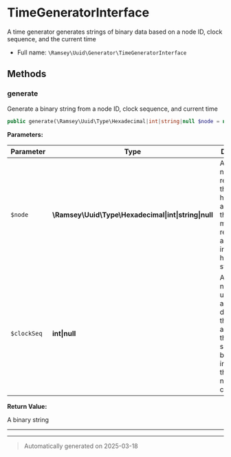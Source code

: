 
# TimeGeneratorInterface

A time generator generates strings of binary data based on a node ID,
clock sequence, and the current time



* Full name: `\Ramsey\Uuid\Generator\TimeGeneratorInterface`



## Methods


### generate

Generate a binary string from a node ID, clock sequence, and current time

```php
public generate(\Ramsey\Uuid\Type\Hexadecimal|int|string|null $node = null, int|null $clockSeq = null): string
```








**Parameters:**

| Parameter | Type | Description |
|-----------|------|-------------|
| `$node` | **\Ramsey\Uuid\Type\Hexadecimal&#124;int&#124;string&#124;null** | A 48-bit number representing the<br />hardware address; this number may be represented as an integer or a<br />hexadecimal string |
| `$clockSeq` | **int&#124;null** | A 14-bit number used to help avoid duplicates<br />that could arise when the clock is set backwards in time or if the<br />node ID changes |


**Return Value:**

A binary string




***


***
> Automatically generated on 2025-03-18
